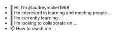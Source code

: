 - 👋 Hi, I’m @audreymaker1998
- 👀 I’m interested in learning and meeting people ...
- 🌱 I’m currently learning ...
- 💞️ I’m looking to collaborate on ...
- 📫 How to reach me ...

<!---
audreymaker1998/audreymaker1998 is a ✨ special ✨ repository because its `README.md` (this file) appears on your GitHub profile.
You can click the Preview link to take a look at your changes.
--->
